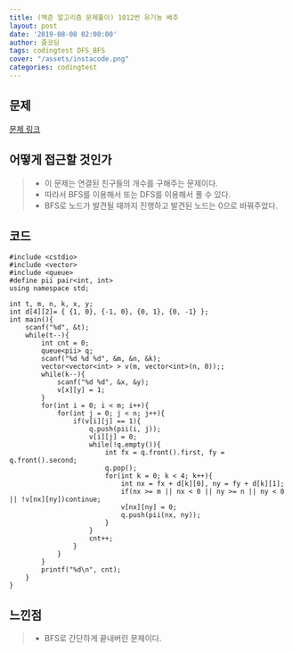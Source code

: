 ```yaml
---
title: (백준 알고리즘 문제풀이) 1012번 유기농 배추
layout: post
date: '2019-08-08 02:00:00'
author: 줌코딩
tags: codingtest DFS_BFS
cover: "/assets/instacode.png"
categories: codingtest
---
```


## 문제

[문제 링크](https://www.acmicpc.net/problem/1012)

## 어떻게 접근할 것인가

>* 이 문제는 연결된 친구들의 개수를 구해주는 문제이다.
>* 따라서 BFS를 이용해서 또는 DFS를 이용해서 풀 수 있다.
>* BFS로 노드가 발견될 때까지 진행하고 발견된 노드는 0으로 바꿔주었다. 

## 코드

    #include <cstdio>
    #include <vector>
    #include <queue>
    #define pii pair<int, int>
    using namespace std;

    int t, m, n, k, x, y; 
    int d[4][2]= { {1, 0}, {-1, 0}, {0, 1}, {0, -1} };
    int main(){
        scanf("%d", &t);
        while(t--){
            int cnt = 0;
            queue<pii> q;
            scanf("%d %d %d", &m, &n, &k);
            vector<vector<int> > v(m, vector<int>(n, 0));;
            while(k--){
                scanf("%d %d", &x, &y);
                v[x][y] = 1;
            }
            for(int i = 0; i < m; i++){
                for(int j = 0; j < n; j++){
                    if(v[i][j] == 1){
                        q.push(pii(i, j));
                        v[i][j] = 0;
                        while(!q.empty()){
                            int fx = q.front().first, fy = q.front().second;
                            q.pop();
                            for(int k = 0; k < 4; k++){
                                int nx = fx + d[k][0], ny = fy + d[k][1];
                                if(nx >= m || nx < 0 || ny >= n || ny < 0 || !v[nx][ny])continue;
                                v[nx][ny] = 0;
                                q.push(pii(nx, ny));
                            }
                        }
                        cnt++;
                    }
                }
            }
            printf("%d\n", cnt);
        }   
    }

## 느낀점

>* BFS로 간단하게 끝내버린 문제이다.
